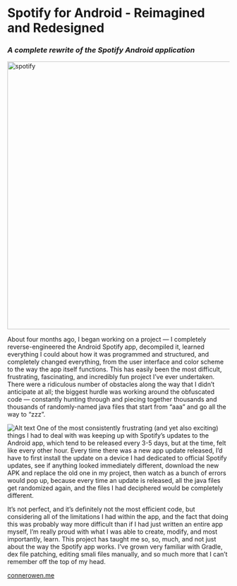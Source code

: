# Spotify for Android - Reimagined and Redesigned
### *A complete rewrite of the Spotify Android application*


<img width="607" src="http://i.imgur.com/4req9Th.png" title="spotify" />

About four months ago, I began working on a project — I completely reverse-engineered the Android Spotify app, decompiled it, learned everything I could about how it was programmed and structured, and completely changed everything, from the user interface and color scheme to the way the app itself functions. This has easily been the most difficult, frustrating, fascinating, and incredibly fun project I’ve ever undertaken. There were a ridiculous number of obstacles along the way that I didn’t anticipate at all; the biggest hurdle was working around the obfuscated code — constantly hunting through and piecing together thousands and thousands of randomly-named java files that start from “aaa” and go all the way to “zzz”.

![Alt text](http://i.imgur.com/Wi3CVAi.png) One of the most consistently frustrating (and yet also exciting) things I had to deal with was keeping up with Spotify’s updates to the Android app, which tend to be released every 3-5 days, but at the time, felt like every other hour. Every time there was a new app update released, I’d have to first install the update on a device I had dedicated to official Spotify updates, see if anything looked immediately different, download the new APK and replace the old one in my project, then watch as a bunch of errors would pop up, because every time an update is released, all the java files get randomized again, and the files I had deciphered would be completely different.

It’s not perfect, and it’s definitely not the most efficient code, but considering all of the limitations I had within the app, and the fact that doing this was probably way more difficult than if I had just written an entire app myself, I’m really proud with what I was able to create, modify, and most importantly, learn. This project has taught me so, so, much, and not just about the way the Spotify app works. I’ve grown very familiar with Gradle, dex file patching, editing smali files manually, and so much more that I can’t remember off the top of my head. 

[connerowen.me][]

[connerowen.me]: http://connerowen.me/
